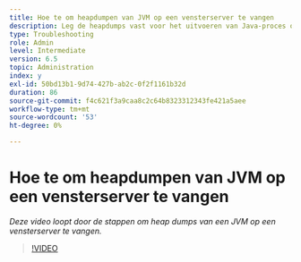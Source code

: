 ```yaml
---
title: Hoe te om heapdumpen van JVM op een vensterserver te vangen
description: Leg de heapdumps vast voor het uitvoeren van Java-proces op een Windows-server
type: Troubleshooting
role: Admin
level: Intermediate
version: 6.5
topic: Administration
index: y
exl-id: 50bd13b1-9d74-427b-ab2c-0f2f1161b32d
duration: 86
source-git-commit: f4c621f3a9caa8c2c64b8323312343fe421a5aee
workflow-type: tm+mt
source-wordcount: '53'
ht-degree: 0%

---
```


# Hoe te om heapdumpen van JVM op een vensterserver te vangen

*Deze video loopt door de stappen om heap dumps van een JVM op een vensterserver te vangen.*

>[!VIDEO](https://video.tv.adobe.com/v/335490?quality=12&learn=on)
